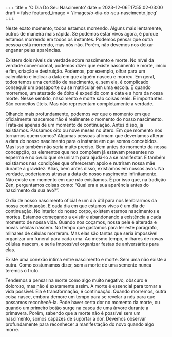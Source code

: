 +++
title = 'O Dia Do Seu Nascimento'
date = 2023-12-06T17:55:02-03:00
draft = false
featured_image = '/images/o-dia-do-seu-nascimento.jpeg'
+++

Neste exato momento, todos estamos morrendo. Alguns mais lentamente, outros de maneira mais rápida. Se podemos estar vivos agora, é porque estamos morrendo em todos os instantes. Podemos pensar que outra pessoa está morrendo, mas nós não. Porém, não devemos nos deixar enganar pelas aparências.

Existem dois níveis de verdade sobre nascimento e morte. No nível da verdade convencional, podemos dizer que existe nascimento e morte, início e fim, criação e destruição. Podemos, por exemplo, olhar para um calendário e indicar a data em que alguém nasceu e morreu. Em geral, todos temos uma certidão de nascimento, e, sem ela, é complicado conseguir um passaporte ou se matricular em uma escola. E quando morremos, um atestado de óbito é expedido com a data e a hora da nossa morte. Nesse sentido, nascimento e morte são coisas reais. E importantes. São conceitos úteis. Mas não representam completamente a verdade.

Olhando mais profundamente, podemos ver que o momento em que oficialmente nascemos não é realmente o momento do nosso nascimento. Trata-se apenas de um momento de continuação. Antes disso, já existíamos. Passamos oito ou nove meses no útero. Em que momento nos tornamos quem somos? Algumas pessoas afirmam que deveríamos alterar a data do nosso nascimento para o instante em que somos concebidos. Mas isso também não seria muito preciso. Bem antes do momento da nossa concepção, os elementos que nos compõem já estavam presentes no esperma e no óvulo que se uniram para ajudá-lo a se manifestar. E também existíamos nas condições que ofereceram apoio e nutriram nossa mãe durante a gravidez. Aliás, bem antes disso, existíamos em nossos avós. Na verdade, poderíamos atrasar a data do nosso nascimento infinitamente. Não existe um momento em que não existíamos. É por isso que, na tradição Zen, perguntamos coisas como: “Qual era a sua aparência antes do nascimento da sua avó?”.

O dia de nosso nascimento oficial é um dia útil para nos lembrarmos da nossa continuação. E cada dia em que estamos vivos é um dia de continuação. No interior do nosso corpo, existem eternos nascimentos e mortes. Estamos começando a existir e abandonando a existência a cada momento de nossa vida. Quando nos coçamos, nossa pele é alterada e novas células nascem. No tempo que gastamos para ler este parágrafo, milhares de células morreram. Mas elas são tantas que seria impossível organizar um funeral para cada uma. Ao mesmo tempo, milhares de novas células nascem, e seria impossível organizar festas de aniversários para elas.

Existe uma conexão íntima entre nascimento e morte. Sem uma não existe a outra. Como costumamos dizer, sem a morte de uma semente nunca teremos o fruto.

Tendemos a pensar na morte como algo muito negativo, obscuro e doloroso, mas não é exatamente assim. A morte é essencial para tornar a vida possível. Ela é transformação, é continuação. Quando morremos, outra coisa nasce, embora demore um tempo para se revelar a nós para que possamos reconhecê-la. Pode haver certa dor no momento da morte, ou quando um primeiro botão surge na casca de uma árvore durante a primavera. Porém, sabendo que a morte não é possível sem um nascimento, somos capazes de suportar a dor. Devemos observar profundamente para reconhecer a manifestação do novo quando algo morre.